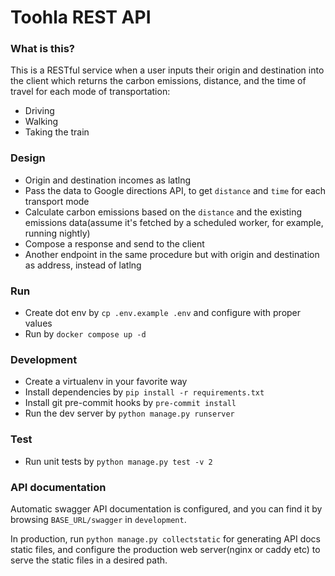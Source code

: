 # Toohla REST API

### What is this?

This is a RESTful service when a user inputs their origin and destination into the client which returns the carbon emissions, distance, and the time of travel for each mode of transportation:

- Driving
- Walking
- Taking the train

### Design

- Origin and destination incomes as latlng
- Pass the data to Google directions API, to get `distance` and `time` for each transport mode
- Calculate carbon emissions based on the `distance` and the existing emissions data(assume it's fetched by a scheduled worker, for example, running nightly)
- Compose a response and send to the client
- Another endpoint in the same procedure but with origin and destination as address, instead of latlng

### Run

- Create dot env by `cp .env.example .env` and configure with proper values
- Run by `docker compose up -d`

### Development

- Create a virtualenv in your favorite way
- Install dependencies by `pip install -r requirements.txt`
- Install git pre-commit hooks by `pre-commit install`
- Run the dev server by `python manage.py runserver`

### Test

- Run unit tests by `python manage.py test -v 2`

### API documentation

Automatic swagger API documentation is configured, and you can find it by browsing `BASE_URL/swagger` in `development`.

In production, run `python manage.py collectstatic` for generating API docs static files, and configure the production web server(nginx or caddy etc) to serve the static files in a desired path.
